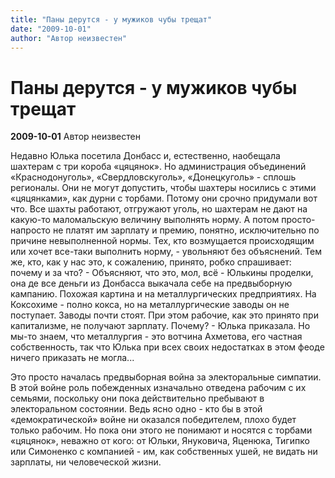 ```yaml
---
title: "Паны дерутся - у мужиков чубы трещат"
date: "2009-10-01"
author: "Автор неизвестен"
---
```


# Паны дерутся - у мужиков чубы трещат

**2009-10-01** Автор неизвестен

Недавно Юлька посетила Донбасс и, естественно, наобещала шахтерам с три короба «цяцянок». Но администрация объединений «Краснодонуголь», «Свердловскуголь», «Донецкуголь» - сплошь регионалы. Они не могут допустить, чтобы шахтеры носились с этими «цяцянками», как дурни с торбами. Потому они срочно придумали вот что. Все шахты работают, отгружают уголь, но шахтерам не дают на какую-то маломальскую величину выполнять норму. А потом просто-напросто не платят им зарплату и премию, понятно, исключительно по причине невыполненной нормы. Тех, кто возмущается происходящим или хочет все-таки выполнить норму, - увольняют без объяснений. Тем же, кто, как у нас это, к сожалению, принято, робко спрашивает: почему и за что? - Объясняют, что это, мол, всё - Юлькины проделки, она де все деньги из Донбасса выкачала себе на предвыборную кампанию. Похожая картина и на металлургических предприятиях. На Коксохиме - полно кокса, но на металлургические заводы он не поступает. Заводы почти стоят. При этом рабочие, как это принято при капитализме, не получают зарплату. Почему? - Юлька приказала. Но мы-то знаем, что металлургия - это вотчина Ахметова, его частная собственность, так что Юлька при всех своих недостатках в этом феоде ничего приказать не могла...

Это просто началась предвыборная война за электоральные симпатии. В этой войне роль побежденных изначально отведена рабочим с их семьями, поскольку они пока действительно пребывают в электоральном состоянии. Ведь ясно одно - кто бы в этой «демократической» войне ни оказался победителем, плохо будет только рабочим. Но пока они этого не понимают и носятся с торбами «цяцянок», неважно от кого: от Юльки, Януковича, Яценюка, Тигипко или Симоненко с компанией - им, как собственных ушей, не видать ни зарплаты, ни человеческой жизни.
